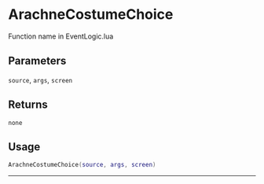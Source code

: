 # ArachneCostumeChoice
Function name in EventLogic.lua
## Parameters
`source`, `args`, `screen`
## Returns
`none`
## Usage
```lua
ArachneCostumeChoice(source, args, screen)
```
---
